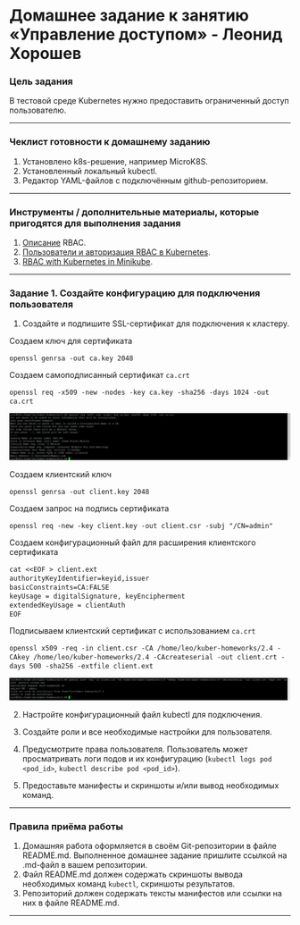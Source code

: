 # Домашнее задание к занятию «Управление доступом» - Леонид Хорошев

### Цель задания

В тестовой среде Kubernetes нужно предоставить ограниченный доступ пользователю.

------

### Чеклист готовности к домашнему заданию

1. Установлено k8s-решение, например MicroK8S.
2. Установленный локальный kubectl.
3. Редактор YAML-файлов с подключённым github-репозиторием.

------

### Инструменты / дополнительные материалы, которые пригодятся для выполнения задания

1. [Описание](https://kubernetes.io/docs/reference/access-authn-authz/rbac/) RBAC.
2. [Пользователи и авторизация RBAC в Kubernetes](https://habr.com/ru/company/flant/blog/470503/).
3. [RBAC with Kubernetes in Minikube](https://medium.com/@HoussemDellai/rbac-with-kubernetes-in-minikube-4deed658ea7b).

------

### Задание 1. Создайте конфигурацию для подключения пользователя

1. Создайте и подпишите SSL-сертификат для подключения к кластеру.

Создаем ключ для сертификата
```
openssl genrsa -out ca.key 2048
```
Создаем самоподписанный сертификат `ca.crt`
```
openssl req -x509 -new -nodes -key ca.key -sha256 -days 1024 -out ca.crt
```

![Alt_text](https://github.com/LeonidKhoroshev/kuber-homeworks/blob/main/2.4/screenshots/k8s1.png)

Создаем клиентский ключ
```
openssl genrsa -out client.key 2048
```

Создаем запрос на подпись сертификата
```
openssl req -new -key client.key -out client.csr -subj "/CN=admin"
```

Создаем конфигурационный файл для расширения клиентского сертификата
```
cat <<EOF > client.ext
authorityKeyIdentifier=keyid,issuer
basicConstraints=CA:FALSE
keyUsage = digitalSignature, keyEncipherment
extendedKeyUsage = clientAuth
EOF
```

Подписываем клиентский сертификат с использованием `ca.crt`
```
openssl x509 -req -in client.csr -CA /home/leo/kuber-homeworks/2.4 -CAkey /home/leo/kuber-homeworks/2.4 -CAcreateserial -out client.crt -days 500 -sha256 -extfile client.ext
```

![Alt_text](https://github.com/LeonidKhoroshev/kuber-homeworks/blob/main/2.4/screenshots/k8s2.png)

2. Настройте конфигурационный файл kubectl для подключения.




3. Создайте роли и все необходимые настройки для пользователя.
4. Предусмотрите права пользователя. Пользователь может просматривать логи подов и их конфигурацию (`kubectl logs pod <pod_id>`, `kubectl describe pod <pod_id>`).
5. Предоставьте манифесты и скриншоты и/или вывод необходимых команд.

------

### Правила приёма работы

1. Домашняя работа оформляется в своём Git-репозитории в файле README.md. Выполненное домашнее задание пришлите ссылкой на .md-файл в вашем репозитории.
2. Файл README.md должен содержать скриншоты вывода необходимых команд `kubectl`, скриншоты результатов.
3. Репозиторий должен содержать тексты манифестов или ссылки на них в файле README.md.

------

